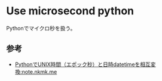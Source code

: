 # Use microsecond python

Pythonでマイクロ秒を扱う。

## 参考

- [PythonでUNIX時間（エポック秒）と日時datetimeを相互変換:note.nkmk.me](https://note.nkmk.me/python-unix-time-datetime/)
